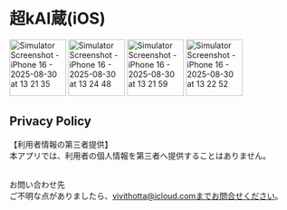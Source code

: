# 超kAI蔵(iOS)
<img width="100"  alt="Simulator Screenshot - iPhone 16 - 2025-08-30 at 13 21 35" src="https://github.com/user-attachments/assets/bdddfa52-c4ca-4f36-b575-30e19f80a754" />
<img width="100" alt="Simulator Screenshot - iPhone 16 - 2025-08-30 at 13 24 48" src="https://github.com/user-attachments/assets/a41e60fe-0421-432f-b9f5-40189bc8f19e" />
<img width="100" alt="Simulator Screenshot - iPhone 16 - 2025-08-30 at 13 21 59" src="https://github.com/user-attachments/assets/630df8ff-8eb0-4d7b-877f-5589f48028ec" />
<img width="100" alt="Simulator Screenshot - iPhone 16 - 2025-08-30 at 13 22 52" src="https://github.com/user-attachments/assets/6cb9e529-6837-4709-aab8-6b02e766eaa7" />

## Privacy Policy

【利用者情報の第三者提供】  
本アプリでは、利用者の個人情報を第三者へ提供することはありません。<br><br>

お問い合わせ先  
ご不明な点がありましたら、vivithotta@icloud.comまでお問合せください。<br><br>
